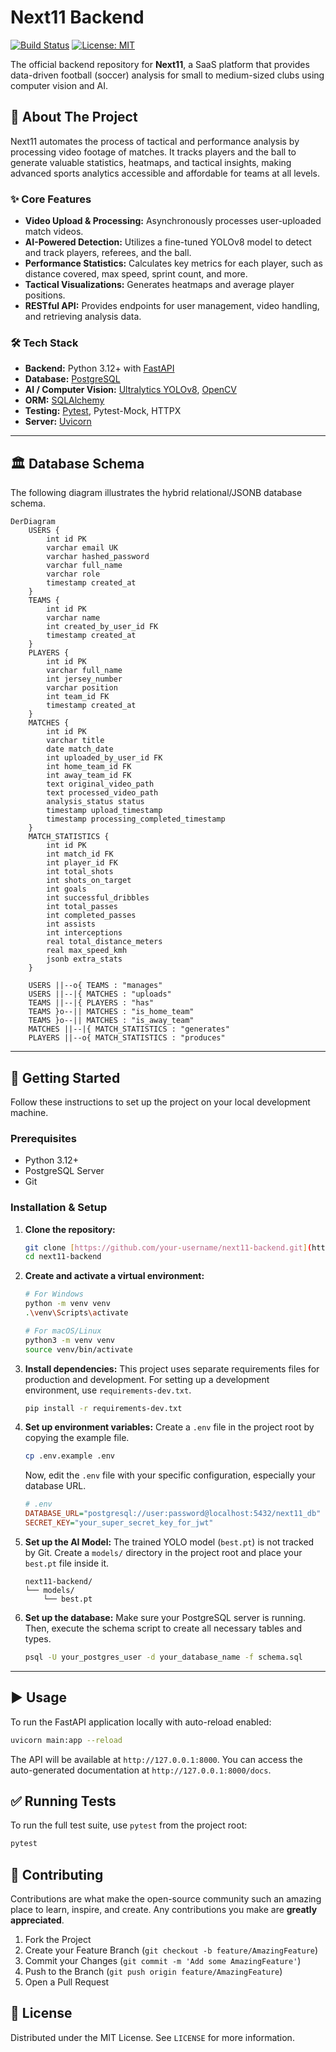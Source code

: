 # Next11 Backend

[![Build Status](https://img.shields.io/badge/build-passing-brightgreen)](https://github.com) 
[![License: MIT](https://img.shields.io/badge/License-MIT-yellow.svg)](https://opensource.org/licenses/MIT)

The official backend repository for **Next11**, a SaaS platform that provides data-driven football (soccer) analysis for small to medium-sized clubs using computer vision and AI.

## 📖 About The Project

Next11 automates the process of tactical and performance analysis by processing video footage of matches. It tracks players and the ball to generate valuable statistics, heatmaps, and tactical insights, making advanced sports analytics accessible and affordable for teams at all levels.

### ✨ Core Features

* **Video Upload & Processing:** Asynchronously processes user-uploaded match videos.
* **AI-Powered Detection:** Utilizes a fine-tuned YOLOv8 model to detect and track players, referees, and the ball.
* **Performance Statistics:** Calculates key metrics for each player, such as distance covered, max speed, sprint count, and more.
* **Tactical Visualizations:** Generates heatmaps and average player positions.
* **RESTful API:** Provides endpoints for user management, video handling, and retrieving analysis data.

### 🛠️ Tech Stack

* **Backend:** Python 3.12+ with [FastAPI](https://fastapi.tiangolo.com/)
* **Database:** [PostgreSQL](https://www.postgresql.org/)
* **AI / Computer Vision:** [Ultralytics YOLOv8](https://ultralytics.com/), [OpenCV](https://opencv.org/)
* **ORM:** [SQLAlchemy](https://www.sqlalchemy.org/)
* **Testing:** [Pytest](https://pytest.org/), Pytest-Mock, HTTPX
* **Server:** [Uvicorn](https://www.uvicorn.org/)

---

## 🏛️ Database Schema

The following diagram illustrates the hybrid relational/JSONB database schema.

```mermaid
DerDiagram
    USERS {
        int id PK
        varchar email UK
        varchar hashed_password
        varchar full_name
        varchar role
        timestamp created_at
    }
    TEAMS {
        int id PK
        varchar name
        int created_by_user_id FK
        timestamp created_at
    }
    PLAYERS {
        int id PK
        varchar full_name
        int jersey_number
        varchar position
        int team_id FK
        timestamp created_at
    }
    MATCHES {
        int id PK
        varchar title
        date match_date
        int uploaded_by_user_id FK
        int home_team_id FK
        int away_team_id FK
        text original_video_path
        text processed_video_path
        analysis_status status
        timestamp upload_timestamp
        timestamp processing_completed_timestamp
    }
    MATCH_STATISTICS {
        int id PK
        int match_id FK
        int player_id FK
        int total_shots
        int shots_on_target
        int goals
        int successful_dribbles
        int total_passes
        int completed_passes
        int assists
        int interceptions
        real total_distance_meters
        real max_speed_kmh
        jsonb extra_stats
    }

    USERS ||--o{ TEAMS : "manages"
    USERS ||--|{ MATCHES : "uploads"
    TEAMS ||--|{ PLAYERS : "has"
    TEAMS }o--|| MATCHES : "is_home_team"
    TEAMS }o--|| MATCHES : "is_away_team"
    MATCHES ||--|{ MATCH_STATISTICS : "generates"
    PLAYERS ||--o{ MATCH_STATISTICS : "produces"
```

---

## 🚀 Getting Started

Follow these instructions to set up the project on your local development machine.

### Prerequisites

* Python 3.12+
* PostgreSQL Server
* Git

### Installation & Setup

1.  **Clone the repository:**
    ```bash
    git clone [https://github.com/your-username/next11-backend.git](https://github.com/your-username/next11-backend.git)
    cd next11-backend
    ```

2.  **Create and activate a virtual environment:**
    ```bash
    # For Windows
    python -m venv venv
    .\venv\Scripts\activate

    # For macOS/Linux
    python3 -m venv venv
    source venv/bin/activate
    ```

3.  **Install dependencies:**
    This project uses separate requirements files for production and development. For setting up a development environment, use `requirements-dev.txt`.
    ```bash
    pip install -r requirements-dev.txt
    ```

4.  **Set up environment variables:**
    Create a `.env` file in the project root by copying the example file.
    ```bash
    cp .env.example .env
    ```
    Now, edit the `.env` file with your specific configuration, especially your database URL.
    ```ini
    # .env
    DATABASE_URL="postgresql://user:password@localhost:5432/next11_db"
    SECRET_KEY="your_super_secret_key_for_jwt"
    ```

5.  **Set up the AI Model:**
    The trained YOLO model (`best.pt`) is not tracked by Git. Create a `models/` directory in the project root and place your `best.pt` file inside it.
    ```
    next11-backend/
    └── models/
        └── best.pt
    ```

6.  **Set up the database:**
    Make sure your PostgreSQL server is running. Then, execute the schema script to create all necessary tables and types.
    ```bash
    psql -U your_postgres_user -d your_database_name -f schema.sql
    ```

---

## ▶️ Usage

To run the FastAPI application locally with auto-reload enabled:

```bash
uvicorn main:app --reload
```

The API will be available at `http://127.0.0.1:8000`. You can access the auto-generated documentation at `http://127.0.0.1:8000/docs`.

## ✅ Running Tests

To run the full test suite, use `pytest` from the project root:

```bash
pytest
```

## 🤝 Contributing

Contributions are what make the open-source community such an amazing place to learn, inspire, and create. Any contributions you make are **greatly appreciated**.

1.  Fork the Project
2.  Create your Feature Branch (`git checkout -b feature/AmazingFeature`)
3.  Commit your Changes (`git commit -m 'Add some AmazingFeature'`)
4.  Push to the Branch (`git push origin feature/AmazingFeature`)
5.  Open a Pull Request

## 📄 License

Distributed under the MIT License. See `LICENSE` for more information.